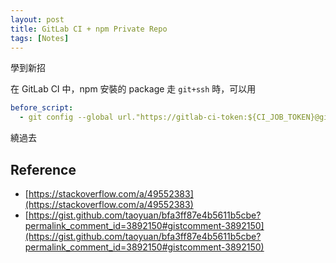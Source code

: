 ```yaml
---
layout: post
title: GitLab CI + npm Private Repo
tags: [Notes]
---
```

學到新招

在 GitLab CI 中，npm 安裝的 package 走 `git+ssh` 時，可以用

```yaml
before_script:
  - git config --global url."https://gitlab-ci-token:${CI_JOB_TOKEN}@gitlab.example.com/group/repo.git".insteadOf ssh://git@gitlab.example.com:group/repo.git
```

繞過去

## Reference
- [https://stackoverflow.com/a/49552383](https://stackoverflow.com/a/49552383)
- [https://gist.github.com/taoyuan/bfa3ff87e4b5611b5cbe?permalink_comment_id=3892150#gistcomment-3892150](https://gist.github.com/taoyuan/bfa3ff87e4b5611b5cbe?permalink_comment_id=3892150#gistcomment-3892150)
